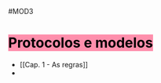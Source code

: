 #MOD3 
# <mark style="background: #FF5582A6;">Protocolos e modelos</mark>

- [[Cap. 1 - As regras]]
- 
